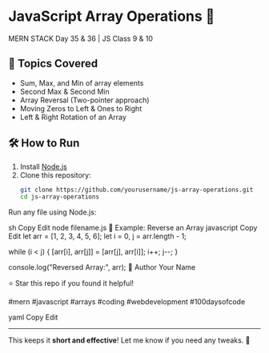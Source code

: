 # JavaScript Array Operations 🚀  

MERN STACK Day 35 & 36 | JS Class 9 & 10
## 📌 Topics Covered  
- Sum, Max, and Min of array elements  
- Second Max & Second Min  
- Array Reversal (Two-pointer approach)  
- Moving Zeros to Left & Ones to Right  
- Left & Right Rotation of an Array  

## 🛠 How to Run  
1. Install [Node.js](https://nodejs.org/)  
2. Clone this repository:  
   ```sh
   git clone https://github.com/yourusername/js-array-operations.git
   cd js-array-operations
Run any file using Node.js:

sh
Copy
Edit
node filename.js
📝 Example: Reverse an Array
javascript
Copy
Edit
let arr = [1, 2, 3, 4, 5, 6];
let i = 0, j = arr.length - 1;

while (i < j) {
    [arr[i], arr[j]] = [arr[j], arr[i]];
    i++; j--;
}

console.log("Reversed Array:", arr);
📌 Author
Your Name

⭐ Star this repo if you found it helpful!

#mern #javascript #arrays #coding #webdevelopment #100daysofcode

yaml
Copy
Edit

---

This keeps it **short and effective**! Let me know if you need any tweaks. 🚀
